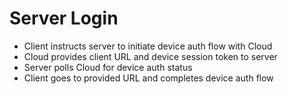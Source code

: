 # Server Login

- Client instructs server to initiate device auth flow with Cloud
- Cloud provides client URL and device session token to server
- Server polls Cloud for device auth status
- Client goes to provided URL and completes device auth flow
